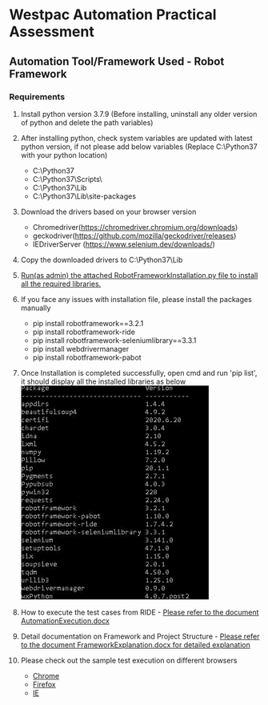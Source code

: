 # Westpac Automation Practical Assessment

## Automation Tool/Framework Used - Robot Framework

### Requirements

1. Install python version 3.7.9 (Before installing, uninstall any older version of python and delete the path variables)
2. After installing python, check system variables are updated with latest python version, if not please add below variables (Replace C:\Python37 with your python location)
    - C:\Python37
    - C:\Python37\Scripts\
    - C:\Python37\Lib
    - C:\Python37\Lib\site-packages
   
3. Download the drivers based on your browser version
    * Chromedriver(https://chromedriver.chromium.org/downloads) 
    * geckodriver(https://github.com/mozilla/geckodriver/releases)
    * IEDriverServer (https://www.selenium.dev/downloads/)
4. Copy the downloaded drivers to C:\Python37\Lib
5. [Run(as admin) the attached RobotFrameworkInstallation.py file to install all the required libraries.](RobotFrameworkInstallation.py)
6. If you face any issues with installation file, please install the packages manually
    * pip install robotframework==3.2.1
    * pip install robotframework-ride
    * pip install robotframework-seleniumlibrary==3.3.1
    * pip install webdrivermanager
    * pip install robotframework-pabot
6. Once Installation is completed successfully, open cmd and run 'pip list', it should display all the installed libraries as below
 ![ScreenShot](InstalledPackages.JPG)
7. How to execute the test cases from RIDE - [Please refer to the document AutomationExecution.docx](AutomationExecution.docx)
8. Detail documentation on Framework and Project Structure - [Please refer to the document FrameworkExplanation.docx for detailed explanation](FrameworkExplanation.docx)
9. Please check out the sample test execution on different browsers
    * [Chrome](ExecutedOnChrome.mp4)
    * [Firefox](ExecutedOnFirefox.mp4)
    * [IE](ExecutedOnIE.mp4)
  
